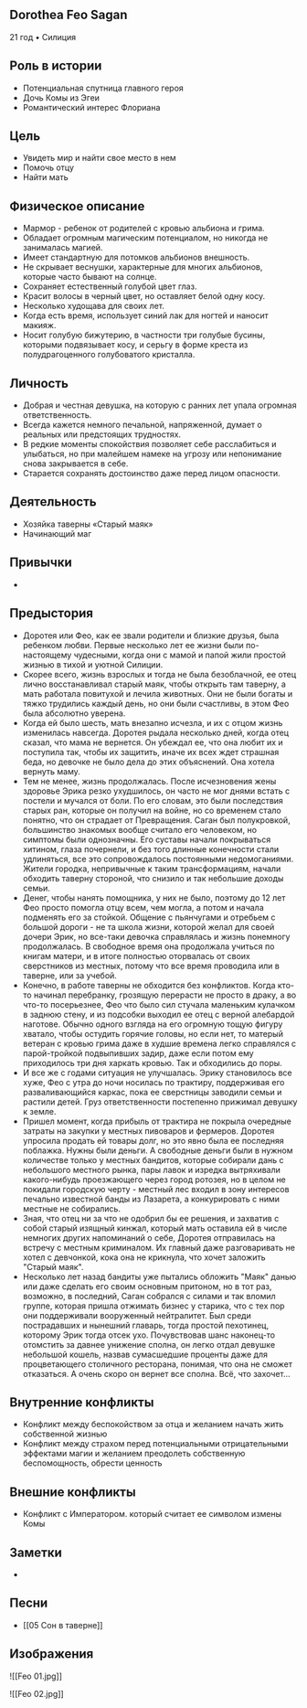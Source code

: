 ## Dorothea Feo Sagan

21 год • Силиция

## Роль в истории

* Потенциальная спутница главного героя
* Дочь Комы из Эгеи
* Романтический интерес Флориана

## Цель

* Увидеть мир и найти свое место в нем
* Помочь отцу
* Найти мать

## Физическое описание

* Мармор - ребенок от родителей с кровью альбиона и грима.
* Обладает огромным магическим потенциалом, но никогда не занималась магией.
* Имеет стандартную для потомков альбионов внешность.
* Не скрывает веснушки, характерные для многих альбионов, которые часто бывают на солнце.
* Сохраняет естественный голубой цвет глаз.
* Красит волосы в черный цвет, но оставляет белой одну косу.
* Несколько худощава для своих лет.
* Когда есть время, использует синий лак для ногтей и наносит макияж.
* Носит голубую бижутерию, в частности три голубые бусины, которыми подвязывает косу, и серьгу в форме креста из полудрагоценного голубоватого кристалла.

## Личность

* Добрая и честная девушка, на которую с ранних лет упала огромная ответственность.
* Всегда кажется немного печальной, напряженной, думает о реальных или предстоящих трудностях.
* В редкие моменты спокойствия позволяет себе расслабиться и улыбаться, но при малейшем намеке на угрозу или непонимание снова закрывается в себе.
* Старается сохранять достоинство даже перед лицом опасности.

## Деятельность

* Хозяйка таверны «Старый маяк»
* Начинающий маг

## Привычки

* 

## Предыстория

* Доротея или Фео, как ее звали родители и близкие друзья, была ребенком любви. Первые несколько лет ее жизни были по-настоящему чудесными, когда они с мамой и папой жили простой жизнью в тихой и уютной Силиции.
* Скорее всего, жизнь взрослых и тогда не была безоблачной, ее отец лично восстанавливал старый маяк, чтобы открыть там таверну, а мать работала повитухой и лечила животных. Они не были богаты и тяжко трудились каждый день, но они были счастливы, в этом Фео была абсолютно уверена.
* Когда ей было шесть, мать внезапно исчезла, и их с отцом жизнь изменилась навсегда. Доротея рыдала несколько дней, когда отец сказал, что мама не вернется. Он убеждал ее, что она любит их и поступила так, чтобы их защитить, иначе их всех ждет страшная беда, но девочке не было дела до этих объяснений. Она хотела вернуть маму.
* Тем не менее, жизнь продолжалась. После исчезновения жены здоровье Эрика резко ухудшилось, он часто не мог днями встать с постели и мучался от боли. По его словам, это были последствия старых ран, которые он получил на войне, но со временем стало понятно, что он страдает от Превращения. Саган был полукровкой, большинство знакомых вообще считало его человеком, но симптомы были однозначны. Его суставы начали покрываться хитином, глаза почернели, и без того длинные конечности стали удлиняться, все это сопровождалось постоянными недомоганиями. Жители городка, непривычные к таким трансформациям, начали обходить таверну стороной, что снизило и так небольшие доходы семьи.
* Денег, чтобы нанять помощника, у них не было, поэтому до 12 лет Фео просто помогла отцу всем, чем могла, а потом и начала подменять его за стойкой. Общение с пьянчугами и отребьем с большой дороги - не та школа жизни, которой желал для своей дочери Эрик, но все-таки девочка справлялась и жизнь понемногу продолжалась. В свободное время она продолжала учиться по книгам матери, и в итоге полностью оторвалась от своих сверстников из местных, потому что все время проводила или в таверне, или за учебой.
* Конечно, в работе таверны не обходится без конфликтов. Когда кто-то начинал перебранку, грозящую перерасти не просто в драку, а во что-то посерьезнее, Фео что было сил стучала маленьким кулачком в заднюю стену, и из подсобки выходил ее отец с верной алебардой наготове. Обычно одного взгляда на его огромную тощую фигуру хватало, чтобы остудить горячие головы, но если нет, то матерый ветеран с кровью грима даже в худшие времена легко справлялся с парой-тройкой подвыпивших задир, даже если потом ему приходилось три дня харкать кровью. Так и обходились до поры.
* И все же с годами ситуация не улучшалась. Эрику становилось все хуже, Фео с утра до ночи носилась по трактиру, поддерживая его разваливающийся каркас, пока ее сверстницы заводили семьи и растили детей. Груз ответственности постепенно прижимал девушку к земле.
* Пришел момент, когда прибыль от трактира не покрыла очередные затраты на закупки у местных пивоваров и фермеров. Доротея упросила продать ей товары долг, но это явно была ее последняя поблажка. Нужны были деньги. А свободные деньги были в нужном количестве только у местных бандитов, которые собирали дань с небольшого местного рынка, пары лавок и изредка вытряхивали какого-нибудь проезжающего через город ротозея, но в целом не покидали городскую черту - местный лес входил в зону интересов печально известной банды из Лазарета, а конкурировать с ними местные не собирались.
* Зная, что отец ни за что не одобрил бы ее решения, и захватив с собой старый изящный кинжал, который мать оставила ей в числе немногих других напоминаний о себе, Доротея отправилась на встречу с местным криминалом. Их главный даже разговаривать не хотел с девчонкой, кока она не крикнула, что хочет заложить "Старый маяк".
* Несколько лет назад бандиты уже пытались обложить "Маяк" данью или даже сделать его своим основным притоном, но в тот раз, возможно, в последний, Саган собрался с силами и так вломил группе, которая пришла отжимать бизнес у старика, что с тех пор они поддерживали вооруженный нейтралитет. Был среди пострадавших и нынешний главарь, тогда простой пехотинец, которому Эрик тогда отсек ухо. Почувствовав шанс наконец-то отомстить за давнее унижение сполна, он легко отдал девушке небольшой кошель, назвав сумасшедшие проценты даже для процветающего столичного ресторана, понимая, что она не сможет отказаться. А очень скоро он вернет все сполна. Всё, что захочет...

## Внутренние конфликты

* Конфликт между беспокойством за отца и желанием начать жить собственной жизнью
* Конфликт между страхом перед потенциальными отрицательными эффектами магии и желанием преодолеть собственную беспомощность, обрести ценность

## Внешние конфликты

* Конфликт с Императором. который считает ее символом измены Комы

## Заметки

* 

## Песни

* [[05 Сон в таверне]]

## Изображения

![[Feo 01.jpg]]

![[Feo 02.jpg]]

